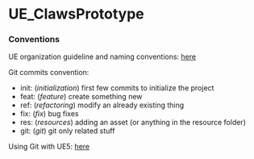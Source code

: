 # UE_ClawsPrototype

### Conventions

UE organization guideline and naming conventions: [here](https://github.com/Allar/ue5-style-guide)

Git commits convention:
- init: (*initialization*) first few commits to initialize the project
- feat: (*feature*) create something new
- ref: (*refactoring*) modify an already existing thing
- fix: (*fix*) bug fixes
- res: (*resources*) adding an asset (or anything in the resource folder)
- git: (*git*) git only related stuff

Using Git with UE5: [here](https://docs.unrealengine.com/5.0/en-US/source-control-in-unreal-engine/)